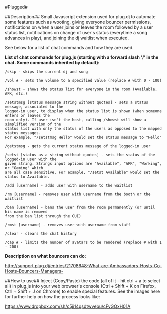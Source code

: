 #Plugged#

##Description##
Small Javascript extension used for plug.dj to automate some features such as wooting, giving everyone bouncer permissions, notifications on when a user joins or leaves the room followed by a user status list, notifications on change of user's status (everytime a song advances in play), and joining the dj waitlist when executed. 

See below for a list of chat commands and how they are used.


**List of chat commands for plug.js (starting with a forward slash '/' in the chat. Some commands inherited by default):**

    /skip - skips the current dj and song

    /vol # - sets the volume to a specified value (replace # with 0 - 100)

    /showst - shows the status list for everyone in the room (Available, AFK, etc.)

    /setstmsg [status message string without quotes] - sets a status message, associated to the 
    logged-in user, to display when the status list is shown (when someone enters or leaves the 
    room only). If user isn't the host, calling /showst will show a simplified version of the 
    status list with only the status of the users as opposed to the mapped status messages. 
    For example, "/setstmsg Hello" would set the status message to "Hello"

    /getstmsg - gets the current status message of the logged-in user

    /setst [status as a string without quotes] - sets the status of the logged-in user with the 
    given string. Strings input options are "Available", "AFK", "Working", or "Gaming" which
    are all case sensitive. For example, "/setst Available" would set the status to Available.

    /add [username] - adds user with username to the waitlist

    /rm [username] - removes user with username from the booth or the waitlist

    /ban [username] - bans the user from the room permanently (or until his name is removed 
    from the ban list through the GUI)

    /rmst [username] - removes user with username from staff

    /clear - clears the chat history

    /cap # - limits the number of avatars to be rendered (replace # with 1 - 200) 



**Description on what bouncers can do:**

http://support.plug.dj/entries/21708648-What-are-Ambassadors-Hosts-Co-Hosts-Bouncers-Managers-

##How to use##
Inject (Copy/Paste) the code (all of it - hit ctrl + a to select all) in plug.js into your web browser's console (Ctrl + Shift + K on Firefox, Ctrl + Shift + J on Chrome) to enable special features. See the images here for further help on how the process looks like:

https://www.dropbox.com/sh/c5ji14gsdtwvebu/cFvGQxH01A 
